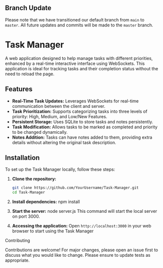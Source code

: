 ## Branch Update

Please note that we have transitioned our default branch from `main` to `master`. All future updates and commits will be made to the `master` branch.

# Task Manager

A web application designed to help manage tasks with different priorities, enhanced by a real-time interactive interface using WebSockets. This application is ideal for tracking tasks and their completion status without the need to reload the page.

## Features

- **Real-Time Task Updates:** Leverages WebSockets for real-time communication between the client and server.
- **Task Prioritization:** Supports categorizing tasks into three levels of priority: High, Medium, and Low/New Features.
- **Persistent Storage:** Uses SQLite to store tasks and notes persistently.
- **Task Modification:** Allows tasks to be marked as completed and priority to be changed dynamically.
- **Notes Addition:** Tasks can have notes added to them, providing extra details without altering the original task description.

## Installation

To set up the Task Manager locally, follow these steps:

1. **Clone the repository:**
   ```bash
   git clone https://github.com/YourUsername/Task-Manager.git
   cd Task-Manager

2. **Install dependencies:**
   npm install

3. **Start the server:**
   node server.js
   This command will start the local server on port 3000.

4. **Accessing the application:**
   Open `http://localhost:3000` in your web browser to start using the Task Manager

Contributing

Contributions are welcome! For major changes, please open an issue first to discuss what you would like to change. Please ensure to update tests as appropriate.

